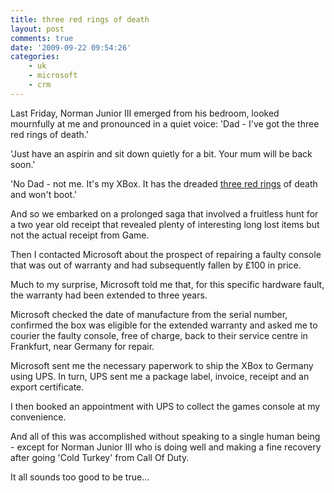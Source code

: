 ```yaml
---
title: three red rings of death
layout: post
comments: true
date: '2009-09-22 09:54:26'
categories:
    - uk
    - microsoft
    - crm
---
```

Last Friday, Norman Junior III emerged from his bedroom, looked
mournfully at me and pronounced in a quiet voice: 'Dad - I've got the
three red rings of death.'

'Just have an aspirin and sit down quietly for a bit. Your mum will be
back soon.'

'No Dad - not me. It's my XBox. It has the dreaded [three red
rings](http://support.microsoft.com/kb/907534) of death and won't boot.'

And so we embarked on a prolonged saga that involved a fruitless hunt
for a two year old receipt that revealed plenty of interesting long lost
items but not the actual receipt from Game.

Then I contacted Microsoft about the prospect of repairing a faulty
console that was out of warranty and had subsequently fallen by &pound;100 in
price.

Much to my surprise, Microsoft told me that, for this specific hardware
fault, the warranty had been extended to three years.

Microsoft checked the date of manufacture from the serial number,
confirmed the box was eligible for the extended warranty and asked me to
courier the faulty console, free of charge, back to their service centre
in Frankfurt, near Germany for repair.

Microsoft sent me the necessary paperwork to ship the XBox to Germany
using UPS. In turn, UPS sent me a package label, invoice, receipt and an
export certificate.

I then booked an appointment with UPS to collect the games console at my
convenience.

And all of this was accomplished without speaking to a single human
being - except for Norman Junior III who is doing well and making a fine
recovery after going 'Cold Turkey' from Call Of Duty.

It all sounds too good to be true...
